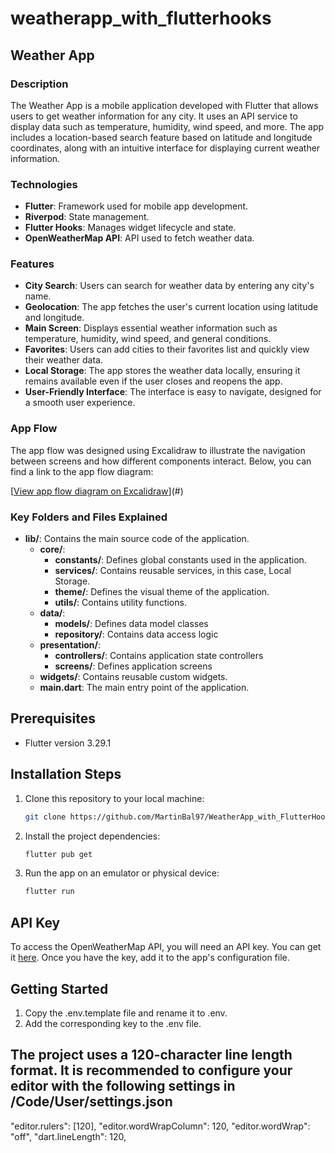 # weatherapp_with_flutterhooks

## Weather App

### Description

The Weather App is a mobile application developed with Flutter that allows users to get weather information for any city. It uses an API service to display data such as temperature, humidity, wind speed, and more. The app includes a location-based search feature based on latitude and longitude coordinates, along with an intuitive interface for displaying current weather information.

### Technologies

- **Flutter**: Framework used for mobile app development.
- **Riverpod**: State management.
- **Flutter Hooks**: Manages widget lifecycle and state.
- **OpenWeatherMap API**: API used to fetch weather data.

### Features

- **City Search**: Users can search for weather data by entering any city's name.
- **Geolocation**: The app fetches the user's current location using latitude and longitude.
- **Main Screen**: Displays essential weather information such as temperature, humidity, wind speed, and general conditions.
- **Favorites**: Users can add cities to their favorites list and quickly view their weather data.
- **Local Storage**: The app stores the weather data locally, ensuring it remains available even if the user closes and reopens the app.
- **User-Friendly Interface**: The interface is easy to navigate, designed for a smooth user experience.

### App Flow

The app flow was designed using Excalidraw to illustrate the navigation between screens and how different components interact. Below, you can find a link to the app flow diagram:

[[View app flow diagram on Excalidraw](https://excalidraw.com/#json=Loh77t3bZ1NscbF4UtyuN,URRYIDrSX5ITVTBioj7-fw)](#)

### Key Folders and Files Explained

- **lib/**: Contains the main source code of the application.
  - **core/**:
    - **constants/**: Defines global constants used in the application.
    - **services/**: Contains reusable services, in this case, Local Storage.
    - **theme/**: Defines the visual theme of the application.
    - **utils/**: Contains utility functions.
  - **data/**:
    - **models/**: Defines data model classes
    - **repository/**: Contains data access logic
  - **presentation/**:
    - **controllers/**: Contains application state controllers
    - **screens/**: Defines application screens
  - **widgets/**: Contains reusable custom widgets.
  - **main.dart**: The main entry point of the application.

## Prerequisites

- Flutter version 3.29.1

## Installation Steps

1. Clone this repository to your local machine:

    ```bash
    git clone https://github.com/MartinBal97/WeatherApp_with_FlutterHooks.git
    ```

2. Install the project dependencies:

    ```bash
    flutter pub get
    ```

3. Run the app on an emulator or physical device:

    ```bash
    flutter run
    ```

## API Key

To access the OpenWeatherMap API, you will need an API key. You can get it [here](https://home.openweathermap.org/users/sign_up). Once you have the key, add it to the app's configuration file.

## Getting Started

1. Copy the .env.template file and rename it to .env.
2. Add the corresponding key to the .env file.

## The project uses a 120-character line length format. It is recommended to configure your editor with the following settings in /Code/User/settings.json

"editor.rulers": [120],
"editor.wordWrapColumn": 120,
"editor.wordWrap": "off",
 "dart.lineLength": 120,
